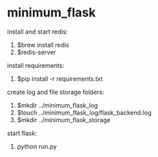 # minimum_flask

install and start redis:
1. $brew install redis
2. $redis-server

install requirements:
1. $pip install -r requirements.txt

create log and file storage folders:
1. $mkdir ../minimum_flask_log
2. $touch ../minimum_flask_log/flask_backend.log
3. $mkdir ../minimum_flask_storage

start flask:
1. python run.py
